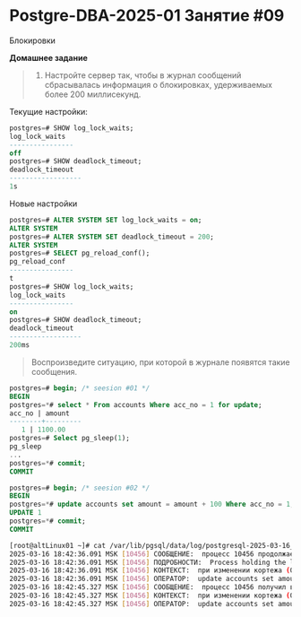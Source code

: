 # Postgre-DBA-2025-01 Занятие #09
Блокировки

**Домашнее задание**

> 1. Настройте сервер так, чтобы в журнал сообщений сбрасывалась информация о блокировках, удерживаемых более 200 миллисекунд.

Текущие настройки:
   ```sql
postgres=# SHOW log_lock_waits;
 log_lock_waits
----------------
 off
postgres=# SHOW deadlock_timeout;
 deadlock_timeout
------------------
 1s
   ```
Новые настройки
   ```sql
postgres=# ALTER SYSTEM SET log_lock_waits = on;
ALTER SYSTEM
postgres=# ALTER SYSTEM SET deadlock_timeout = 200;
ALTER SYSTEM
postgres=# SELECT pg_reload_conf();
 pg_reload_conf
----------------
 t
postgres=# SHOW log_lock_waits; 
 log_lock_waits
----------------
 on
postgres=# SHOW deadlock_timeout;
 deadlock_timeout
------------------
 200ms
   ```
> Воспроизведите ситуацию, при которой в журнале появятся такие сообщения.
   ```sql
postgres=# begin; /* seesion #01 */
BEGIN
postgres=*# select * From accounts Where acc_no = 1 for update;
 acc_no | amount
--------+---------
      1 | 1100.00
postgres=# Select pg_sleep(1);
 pg_sleep
...
postgres=*# commit;
COMMIT

postgres=# begin; /* seesion #02 */
BEGIN
postgres=*# update accounts set amount = amount + 100 Where acc_no = 1;
UPDATE 1
postgres=*# commit;
COMMIT
   ```
   ```sh
[root@altLinux01 ~]# cat /var/lib/pgsql/data/log/postgresql-2025-03-16_181752.log
2025-03-16 18:42:36.091 MSK [10456] СООБЩЕНИЕ:  процесс 10456 продолжает ожидать в режиме ShareLock блокировку "транзакция 755" в течение 200.701 мс
2025-03-16 18:42:36.091 MSK [10456] ПОДРОБНОСТИ:  Process holding the lock: 10332. Wait queue: 10456.
2025-03-16 18:42:36.091 MSK [10456] КОНТЕКСТ:  при изменении кортежа (0,5) в отношении "accounts"
2025-03-16 18:42:36.091 MSK [10456] ОПЕРАТОР:  update accounts set amount = amount + 100 Where acc_no = 1;
2025-03-16 18:42:45.327 MSK [10456] СООБЩЕНИЕ:  процесс 10456 получил в режиме ShareLock блокировку "транзакция 755" через 9435.971 мс
2025-03-16 18:42:45.327 MSK [10456] КОНТЕКСТ:  при изменении кортежа (0,5) в отношении "accounts"
2025-03-16 18:42:45.327 MSK [10456] ОПЕРАТОР:  update accounts set amount = amount + 100 Where acc_no = 1;
   ```


